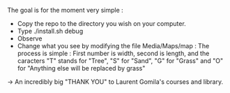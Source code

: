 The goal is for the moment very simple :
- Copy the repo to the directory you wish on your computer.
- Type ./install.sh debug
- Observe
- Change what you see by modifying the file Media/Maps/map : The process is simple : First number is width, second is length, and the caracters "T" stands for "Tree", "S" for "Sand", "G" for "Grass" and "O" for "Anything else will be replaced by grass"

-> An incredibly big "THANK YOU" to Laurent Gomila's courses and library.
